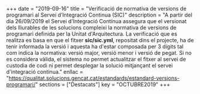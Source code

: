 +++
date = "2019-09-16"
title = "Verificació de normativa de versions de programari al Servei d’Integració Continua (SIC)"
description = "A partir del dia 26/09/2019 el Servei d'Integració Contínua assegura que el versionat dels lliurables de les solucions compleixi la normativa de versions de programari definida per la Unitat d'Arquitectura. La verificació que es realitza es basa en que el fitxer **sic/sic.yml**, repositat dins el projecte, ha de tenir informada la versió i aquesta ha d'estar composada per 3 dígits tal com indica la normativa: versió major, versió menor i versió de pegat. Si no es considera vàlida, el sistema no permet actualitzar el fitxer al servei de custodia de codi ni permet desplegar la solució mitjançant el servei d'integració continua."
enllac = "https://qualitat.solucions.gencat.cat/estandards/estandard-versions-programari/"
sections    = ["Destacats"]
key = "OCTUBRE2019"
+++
